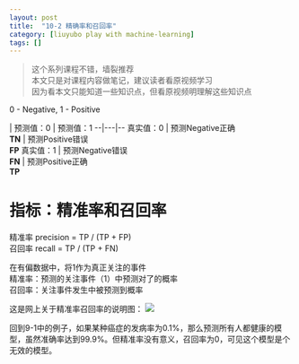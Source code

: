 ```yaml
---
layout: post
title:  "10-2 精确率和召回率"
category: [liuyubo play with machine-learning]
tags: []
---
```


> 这个系列课程不错，墙裂推荐  
> 本文只是对课程内容做笔记，建议读者看原视频学习  
> 因为看本文只能知道一些知识点，但看原视频明理解这些知识点  

0 - Negative, 1 - Positive

  | 预测值：0  | 预测值：1
--|---|--
真实值：0  | 预测Negative正确<br>**TN**  | 预测Positive错误<br>**FP**
真实值：1  | 预测Negative错误<br>**FN**  | 预测Positive正确<br>**TP**

<!-- more -->

# 指标：精准率和召回率

精准率 precision = TP / (TP + FP)  
召回率 recall = TP / (TP + FN)

在有偏数据中，将1作为真正关注的事件  
精准率：预测的关注事件（1）中预测对了的概率  
召回率：关注事件发生中被预测到概率  

这是网上关于精准率召回率的说明图：
![](http://windmissing.github.io/images/2019/190.jpg)

回到9-1中的例子，如果某种癌症的发病率为0.1%，那么预测所有人都健康的模型，虽然准确率达到99.9%。但精准率没有意义，召回率为0，可见这个模型是个无效的模型。  
